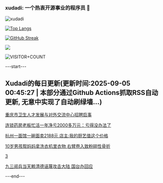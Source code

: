 ### xudadi: 一个热衷开源事业的程序员 👋

![xudadi](https://github-readme-stats-git-masterorgs-github-readme-stats-team.vercel.app/api?username=xudadi)

[![Top Langs](https://github-readme-stats.vercel.app/api/top-langs/?username=xudadi)](https://github.com/anuraghazra/github-readme-stats)

[![GitHub Streak](https://streak-stats.demolab.com?user=xudadi&locale=zh_Hans)](https://git.io/streak-stats)

![](https://raw.githubusercontent.com/xudadi/xudadi/main/assets/github-contribution-grid-snake.svg)

![VISITOR+COUNT](https://komarev.com/ghpvc/?username=xudadi&label=VISITOR+COUNT)


---start---

## Xudadi的每日更新(更新时间:2025-09-05 00:45:27 | 本部分通过Github Actions抓取RSS自动更新, 无意中实现了自动刷绿墙...)

[重庆市卫生人才发展与对外交流中心招聘启事](https://www.gongkaoleida.com/article/2603670)

[连锁药房老板忙活一年净亏2000多万元：亏得没办法了](https://m.163.com/news/article/K8K8P9KK0512B07B.html)

[杭州一面馆一碗面卖2188元 店主:我的厨艺值这个价格](https://m.163.com/news/article/K8K2MD00055040N3.html)

[10岁男孩帮妈妈拿洗衣机里衣物 右臂卷入致粉碎性骨折](https://m.163.com/news/article/K8K2L9M3055040N3.html)

[3](https://m.163.com/touch/news/sub/domestic)

[九三阅兵当天赖清德诬蔑攻击大陆 国台办回应](https://m.163.com/news/article/K8K1QC2J0001899O.html)

---end---
